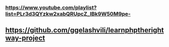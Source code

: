 ### https://www.youtube.com/playlist?list=PLr3d3QYzkw2xabQRUpcZ_IBk9W50M9pe-
## https://github.com/ggelashvili/learnphptherightway-project